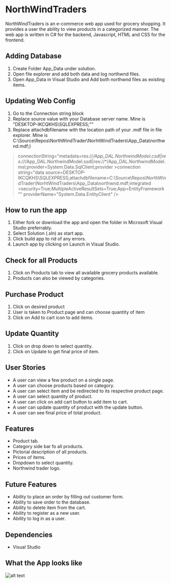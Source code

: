 # NorthWindTraders
NorthWindTraders is an e-commerce web app used for grocery shopping. It provides a user the ability to view products in a categorized manner. The web app is written in C# for the backend, Javascript, HTML and CSS for the frontend.

## Adding Database
1. Create Folder App_Data under solution.
2. Open file explorer and add both data and log northwnd files.
3. Open App_Data in Visual Studio and Add both northwnd files as existing items.

## Updating Web Config
1. Go to the Connection string block 
2. Replace source value with your Database server name. Mine is "DESKTOP-IKCQKHS\SQLEXPRESS;""
3. Replace attachdbfilename with the location path of your .mdf file in file explorer. Mine is C:\Source\Repos\NorthWindTrader\NorhtWindTraders\App_Data\northwnd.mdf;)

> <add name="NWContext" >connectionString="metadata=res://*/App_DAL.NorthwindModel.csdl|res://*/App_DAL.NorthwindModel.ssdl|res://*/App_DAL.NorthwindModel.msl;provider=System.Data.SqlClient;provider >connection string=&quot;data source=DESKTOP-IKCQKHS\SQLEXPRESS;attachdbfilename=C:\Source\Repos\NorthWindTrader\NorhtWindTraders\App_Data\northwnd.mdf;integrated >security=True;MultipleActiveResultSets=True;App=EntityFramework&quot;" providerName="System.Data.EntityClient" />

## How to run the app
1. Either fork or download the app and open the folder in Microsoft Visual Studio preferrably.
2. Select Solution (.sln) as start app.
3. Click build app to rid of any errors.
4. Launch app by clicking on Launch in Visual Studio.

## Check for all Products
1. Click on Products tab to view all available grocery products available.
2. Products can also be viewed by categories.

## Purchase Product
1. Click on desired product
2. User is taken to Product page and can choose quantity of item
3. Click on Add to cart icon to add items.

## Update Quantity
1. Click on drop down to select quantity.
2. Click on Update to get final price of item.


## User Stories
- A user can view a few product on a single page.
- A user can choose products based on category.
- A user can select item and be redirected to its respective product page.
- A user can select quantity of product.
- A user can click on add cart button to add item to cart.
- A user can update quantity of product with the update button.
- A user can see final price of total product.

## Features
- Product tab.
- Category side bar fo all products.
- Pictorial description of all products.
- Prices of items.
- Dropdown to select quantity.
- Northwind trader logo.

## Future Features
- Ability to place an order by filling out customer form.
- Ability to save order to the database.
- Ability to delete item from the cart.
- Ability to register as a new user.
- Ability to log in as a user.

## Dependencies
- Visual Studio

## What the App looks like
![alt text](https://github.com/YawTakyi/NorthWindTrader/blob/YawTakyi-Upload-Picture-11-4-2020/Northwind_Traders.jpg)

